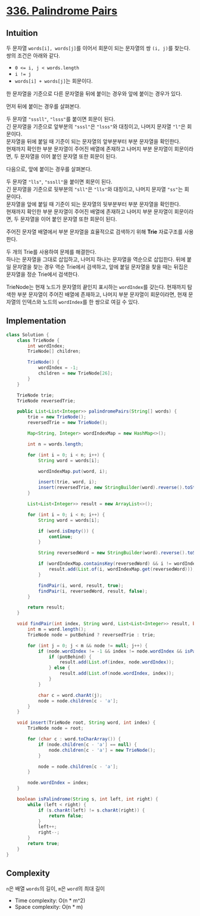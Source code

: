 # [336. Palindrome Pairs](https://leetcode.com/problems/palindrome-pairs/description/)

## Intuition
두 문자열 `words[i], words[j]`를 이어서 회문이 되는 문자열의 쌍 `(i, j)`를 찾는다. 쌍의 조건은 아래와 같다.

- `0 <= i, j < words.length`
- `i != j`
- `words[i] + words[j]`는 회문이다.

한 문자열을 기준으로 다른 문자열을 뒤에 붙이는 경우와 앞에 붙이는 경우가 있다.

먼저 뒤에 붙이는 경우를 살펴본다.

두 문자열 `"sssll"`, `"lsss"`를 붙이면 회문이 된다.\
긴 문자열을 기준으로 앞부분의 `"sssl"`은 `"lsss"`와 대칭이고, 나머지 문자열 `"l"`은 회문이다.\
문자열을 뒤에 붙일 때 기준이 되는 문자열의 앞부분부터 부분 문자열을 확인한다.\
현재까지 확인한 부분 문자열이 주어진 배열에 존재하고 나머지 부분 문자열이 회문이라면, 두 문자열을 이어 붙인 문자열 또한 회문이 된다.

다음으로, 앞에 붙이는 경우를 살펴본다.

두 문자열 `"lls"`, `"sssll"`을 붙이면 회문이 된다.\
긴 문자열을 기준으로 뒷부분의 `"sll"`은 `"lls"`와 대칭이고, 나머지 문자열 `"ss"`는 회문이다.\
문자열을 앞에 붙일 때 기준이 되는 문자열의 뒷부분부터 부분 문자열을 확인한다.\
현재까지 확인한 부분 문자열이 주어진 배열에 존재하고 나머지 부분 문자열이 회문이라면, 두 문자열을 이어 붙인 문자열 또한 회문이 된다.

주어진 문자열 배열에서 부분 문자열을 효율적으로 검색하기 위해 **Trie** 자료구조를 사용한다.

두 개의 Trie를 사용하여 문제를 해결한다.\
하나는 문자열을 그대로 삽입하고, 나머지 하나는 문자열을 역순으로 삽입한다.
뒤에 붙일 문자열을 찾는 경우 역순 Trie에서 검색하고, 앞에 붙일 문자열을 찾을 때는 뒤집은 문자열을 정순 Trie에서 검색한다.

TrieNode는 현재 노드가 문자열의 끝인지 표시하는 `wordIndex`를 갖는다.
현재까지 탐색한 부분 문자열이 주어진 배열에 존재하고, 나머지 부분 문자열이 회문이라면, 현재 문자열의 인덱스와 노드의 `wordIndex`를 한 쌍으로 여길 수 있다.

## Implementation
```java
class Solution {
    class TrieNode {
        int wordIndex;
        TrieNode[] children;

        TrieNode() {
            wordIndex = -1;
            children = new TrieNode[26];
        }
    }

    TrieNode trie;
    TrieNode reversedTrie;

    public List<List<Integer>> palindromePairs(String[] words) {
        trie = new TrieNode();
        reversedTrie = new TrieNode();

        Map<String, Integer> wordIndexMap = new HashMap<>();

        int n = words.length;

        for (int i = 0; i < n; i++) {
            String word = words[i];

            wordIndexMap.put(word, i);

            insert(trie, word, i);
            insert(reversedTrie, new StringBuilder(word).reverse().toString(), i);
        }

        List<List<Integer>> result = new ArrayList<>();

        for (int i = 0; i < n; i++) {
            String word = words[i];

            if (word.isEmpty()) {
                continue;
            }

            String reversedWord = new StringBuilder(word).reverse().toString();

            if (wordIndexMap.containsKey(reversedWord) && i != wordIndexMap.get(reversedWord)) {
                result.add(List.of(i, wordIndexMap.get(reversedWord)));
            }

            findPair(i, word, result, true);
            findPair(i, reversedWord, result, false);
        }

        return result;
    }

    void findPair(int index, String word, List<List<Integer>> result, boolean putBehind) {
        int m = word.length();
        TrieNode node = putBehind ? reversedTrie : trie;

        for (int j = 0; j < m && node != null; j++) {
            if (node.wordIndex != -1 && index != node.wordIndex && isPalindrome(word, j, m - 1)) {
                if (putBehind) {
                    result.add(List.of(index, node.wordIndex));
                } else {
                    result.add(List.of(node.wordIndex, index));
                }
            }

            char c = word.charAt(j);
            node = node.children[c - 'a'];
        }
    }

    void insert(TrieNode root, String word, int index) {
        TrieNode node = root;

        for (char c : word.toCharArray()) {
            if (node.children[c - 'a'] == null) {
                node.children[c - 'a'] = new TrieNode();
            }

            node = node.children[c - 'a'];
        }

        node.wordIndex = index;
    }

    boolean isPalindrome(String s, int left, int right) {
        while (left < right) {
            if (s.charAt(left) != s.charAt(right)) {
                return false;
            }
            left++;
            right--;
        }
        return true;
    }
}
```

## Complexity
`n`은 배열 `words`의 길이, `m`은 `word`의 최대 길이
- Time complexity: O(n * m^2)
- Space complexity: O(n * m)
